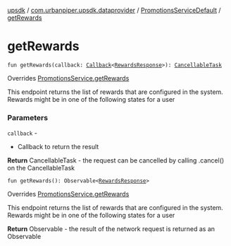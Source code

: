 [upsdk](../../index.md) / [com.urbanpiper.upsdk.dataprovider](../index.md) / [PromotionsServiceDefault](index.md) / [getRewards](./get-rewards.md)

# getRewards

`fun getRewards(callback: `[`Callback`](../-callback/index.md)`<`[`RewardsResponse`](../../com.urbanpiper.upsdk.model.networkresponse/-rewards-response/index.md)`>): `[`CancellableTask`](../-cancellable-task/index.md)

Overrides [PromotionsService.getRewards](../-promotions-service/get-rewards.md)

This endpoint returns the list of rewards that are configured in the system.
Rewards might be in one of the following states for a user

### Parameters

`callback` -
* Callback to return the result

**Return**
CancellableTask - the request can be cancelled by calling .cancel() on the CancellableTask

`fun getRewards(): Observable<`[`RewardsResponse`](../../com.urbanpiper.upsdk.model.networkresponse/-rewards-response/index.md)`>`

Overrides [PromotionsService.getRewards](../-promotions-service/get-rewards.md)

This endpoint returns the list of rewards that are configured in the system.
Rewards might be in one of the following states for a user

**Return**
Observable - the result of the network request is returned as an Observable

